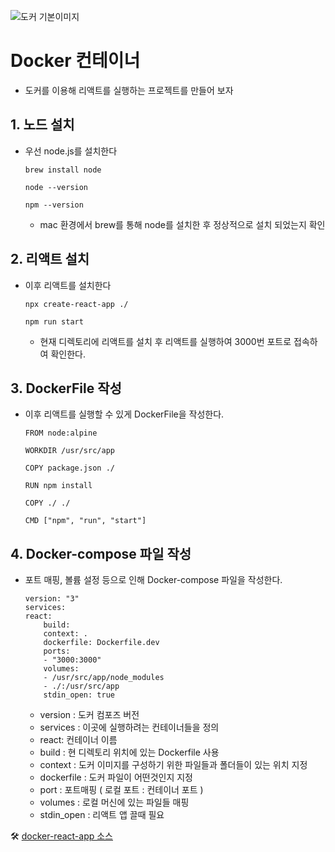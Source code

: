 ![도커 기본이미지](https://github.com/user-attachments/assets/90b27680-a3da-473c-bc18-62e8f993a28f)


# Docker 컨테이너
- 도커를 이용해 리액트를 실행하는 프로젝트를 만들어 보자

## 1. 노드 설치
- 우선 node.js를 설치한다 
    ```
    brew install node

    node --version

    npm --version
    ```
    - mac 환경에서 brew를 통해 node를 설치한 후 정상적으로 설치 되었는지 확인

## 2. 리액트 설치
- 이후 리액트를 설치한다
    ```
    npx create-react-app ./

    npm run start
    ```
    - 현재 디렉토리에 리액트를 설치 후 리액트를 실행하여 3000번 포트로 접속하여 확인한다.

## 3. DockerFile 작성
- 이후 리액트를 실행할 수 있게 DockerFile을 작성한다.
    ```
    FROM node:alpine

    WORKDIR /usr/src/app

    COPY package.json ./

    RUN npm install

    COPY ./ ./

    CMD ["npm", "run", "start"]
    ```

## 4. Docker-compose 파일 작성
- 포트 매핑, 볼륨 설정 등으로 인해 Docker-compose 파일을 작성한다.
    ```
    version: "3"
    services:
    react:
        build:
        context: .
        dockerfile: Dockerfile.dev
        ports:
        - "3000:3000"
        volumes:
        - /usr/src/app/node_modules
        - ./:/usr/src/app
        stdin_open: true
    ```
    - version : 도커 컴포즈 버전
    - services : 이곳에 실행하려는 컨테이너들을 정의
    - react: 컨테이너 이름
    - build : 현 디렉토리 위치에 있는 Dockerfile 사용
    - context : 도커 이미지를 구성하기 위한 파일들과 폴더들이 있는 위치 지정
    - dockerfile : 도커 파일이 어떤것인지 지정
    - port : 포트매핑 ( 로컬 포트 : 컨테이너 포트 )
    - volumes : 로컬 머신에 있는 파일들 매핑
    - stdin_open : 리액트 앱 끌때 필요


🛠 [docker-react-app 소스](https://github.com/DuHyeon2/TIL/tree/main/Docker/docker-react-app)
